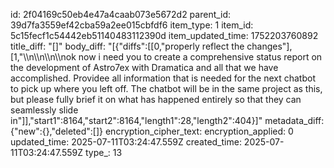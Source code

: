 id: 2f04169c50eb4e47a4caab073e5672d2
parent_id: 39d7fa3559ef42cba59a2ee015cbfdf6
item_type: 1
item_id: 5c15fecf1c54442eb51140483112390d
item_updated_time: 1752203760892
title_diff: "[]"
body_diff: "[{\"diffs\":[[0,\"properly reflect the changes\"],[1,\"\\\n\\\n\\\n\\\nok now i need you to create a comprehensive status report on the development of Astro7ex with Dramatica and all that we have accomplished. Providee all information that is needed for the next chatbot to pick up where you left off. The chatbot will be in the same project as this, but please fully brief it on what has happened entirely so that they can seamlessly slide in\"]],\"start1\":8164,\"start2\":8164,\"length1\":28,\"length2\":404}]"
metadata_diff: {"new":{},"deleted":[]}
encryption_cipher_text: 
encryption_applied: 0
updated_time: 2025-07-11T03:24:47.559Z
created_time: 2025-07-11T03:24:47.559Z
type_: 13